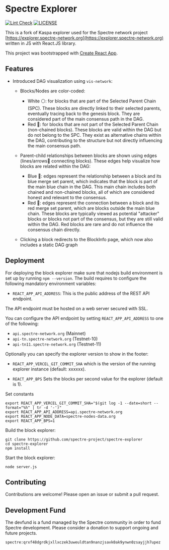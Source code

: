 # Spectre Explorer

[![Lint Check](https://github.com/spectre-project/spectre-explorer/actions/workflows/lint.yml/badge.svg)](https://github.com/spectre-project/spectre-explorer/actions/workflows/lint.yml)
[![LICENSE](https://img.shields.io/badge/License-MIT-yellow.svg)](https://github.com/spectre-project/spectre-explorer/blob/main/LICENSE)

This is a fork of Kaspa explorer used for the Spectre network project
[https://explorer.spectre-network.org](https://explorer.spectre-network.org)
written in JS with React.JS library.

This project was bootstrapped with [Create React App](https://github.com/facebook/create-react-app).

## Features

- Introduced DAG visualization using `vis-network`:

  - Blocks/Nodes are color-coded:

    - White ⚪: for blocks that are part of the Selected Parent Chain (SPC). These blocks are directly linked to their selected parents, eventually tracing back to the genesis block. They are considered part of the main consensus path in the DAG.
    - Red 🔴: for blocks that are not part of the Selected Parent Chain (non-chained blocks). These blocks are valid within the DAG but do not belong to the SPC. They exist as alternative chains within the DAG, contributing to the structure but not directly influencing the main consensus path.

  - Parent-child relationships between blocks are shown using edges (lines/arrows🏹 connecting blocks). These edges help visualize how blocks are related within the DAG:

    - Blue 🔹: edges represent the relationship between a block and its blue merge set parent, which indicates that the block is part of the main blue chain in the DAG. This main chain includes both chained and non-chained blocks, all of which are considered honest and relevant to the consensus.
    - Red 🔺: edges represent the connection between a block and its red merge set parent, which are blocks outside the main blue chain. These blocks are typically viewed as potential "attacker" blocks or blocks not part of the consensus, but they are still valid within the DAG. Red blocks are rare and do not influence the consensus chain directly.

  - Clicking a block redirects to the BlockInfo page, which now also includes a static DAG graph

## Deployment

For deploying the block explorer make sure that nodejs build
environment is set up by running `npm --version`. The build requires
to configure the following mandatory environment variables:

- `REACT_APP_API_ADDRESS`: This is the public address of the REST API endpoint.

The API endpoint must be hosted on a web server secured with SSL.

You can configure the API endpoint by setting `REACT_APP_API_ADDRESS` to one of the following:

- `api.spectre-network.org` (Mainnet)
- `api-tn.spectre-network.org` (Testnet-10)
- `api-tn11.spectre-network.org` (Testnet-11)

Optionally you can specify the explorer version to show in the
footer:

- `REACT_APP_VERCEL_GIT_COMMIT_SHA` which is the version of
  the running explorer instance (default: xxxxxx).

- `REACT_APP_BPS` Sets the blocks per
  second value for the explorer (default is 1).

Set constants

```
export REACT_APP_VERCEL_GIT_COMMIT_SHA="$(git log -1 --date=short --format="%h" | tr -d '-')"
export REACT_APP_API_ADDRESS=api.spectre-network.org
export REACT_APP_NODE_DATA=spectre-nodes-data.org
export REACT_APP_BPS=1
```

Build the block explorer:

```
git clone https://github.com/spectre-project/spectre-explorer
cd spectre-explorer
npm install
```

Start the block explorer:

```
node server.js
```

## Contributing

Contributions are welcome! Please open an issue or submit a pull request.

## Development Fund

The devfund is a fund managed by the Spectre community in order to fund Spectre development. Please consider a donation to support ongoing and future projects.

```
spectre:qrxf48dgrdkjxllxczek3uweuldtan9nanzjsavk0ak9ynwn0zsayjjh7upez
```
